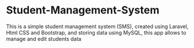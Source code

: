 # Student-Management-System
This is a simple student management system (SMS), created using Laravel, Html CSS and Bootstrap, and storing data using MySQL, this app allows to manage and edit students data 
